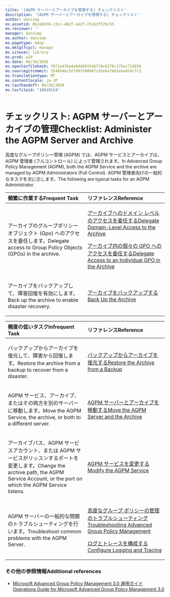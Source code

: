 ```yaml
---
title: '[AGPM サーバーとアーカイブを管理する] チェックリスト'
description: '[AGPM サーバーとアーカイブを管理する] チェックリスト'
author: dansimp
ms.assetid: 0b2eb536-c3cc-462f-a42f-27a53f57bc55
ms.reviewer: ''
manager: dansimp
ms.author: dansimp
ms.pagetype: mdop
ms.mktglfcycl: manage
ms.sitesec: library
ms.prod: w10
ms.date: 06/16/2016
ms.openlocfilehash: f872a476a4a8ddd93546778c6278c175ec715850
ms.sourcegitcommit: 354664bc527d93f80687cd2eba70d1eea024c7c3
ms.translationtype: MT
ms.contentlocale: ja-JP
ms.lasthandoff: 06/26/2020
ms.locfileid: "10819154"
---
```

# <span data-ttu-id="bdaf8-103">チェックリスト: AGPM サーバーとアーカイブの管理</span><span class="sxs-lookup"><span data-stu-id="bdaf8-103">Checklist: Administer the AGPM Server and Archive</span></span>


<span data-ttu-id="bdaf8-104">高度なグループポリシー管理 (AGPM) では、AGPM サービスとアーカイブは、AGPM 管理者 (フルコントロール) によって管理されます。</span><span class="sxs-lookup"><span data-stu-id="bdaf8-104">In Advanced Group Policy Management (AGPM), both the AGPM Service and the archive are managed by AGPM Administrators (Full Control).</span></span> <span data-ttu-id="bdaf8-105">AGPM 管理者向けの一般的なタスクを次に示します。</span><span class="sxs-lookup"><span data-stu-id="bdaf8-105">The following are typical tasks for an AGPM Administrator.</span></span>

<table>
<colgroup>
<col width="50%" />
<col width="50%" />
</colgroup>
<thead>
<tr class="header">
<th align="left"><span data-ttu-id="bdaf8-106">頻繁に作業する</span><span class="sxs-lookup"><span data-stu-id="bdaf8-106">Frequent Task</span></span></th>
<th align="left"><span data-ttu-id="bdaf8-107">リファレンス</span><span class="sxs-lookup"><span data-stu-id="bdaf8-107">Reference</span></span></th>
</tr>
</thead>
<tbody>
<tr class="odd">
<td align="left"><p><span data-ttu-id="bdaf8-108">アーカイブのグループポリシーオブジェクト (Gpo) へのアクセスを委任します。</span><span class="sxs-lookup"><span data-stu-id="bdaf8-108">Delegate access to Group Policy Objects (GPOs) in the archive.</span></span></p></td>
<td align="left"><p><a href="delegate-domain-level-access-to-the-archive-agpm30ops.md" data-raw-source="[Delegate Domain-Level Access to the Archive](delegate-domain-level-access-to-the-archive-agpm30ops.md)"><span data-ttu-id="bdaf8-109">アーカイブへのドメイン レベルのアクセスを委任する</span><span class="sxs-lookup"><span data-stu-id="bdaf8-109">Delegate Domain-Level Access to the Archive</span></span></a></p>
<p><a href="delegate-access-to-an-individual-gpo-in-the-archive-agpm30ops.md" data-raw-source="[Delegate Access to an Individual GPO in the Archive](delegate-access-to-an-individual-gpo-in-the-archive-agpm30ops.md)"><span data-ttu-id="bdaf8-110">アーカイブ内の個々の GPO へのアクセスを委任する</span><span class="sxs-lookup"><span data-stu-id="bdaf8-110">Delegate Access to an Individual GPO in the Archive</span></span></a></p></td>
</tr>
<tr class="even">
<td align="left"><p><span data-ttu-id="bdaf8-111">アーカイブをバックアップして、障害回復を有効にします。</span><span class="sxs-lookup"><span data-stu-id="bdaf8-111">Back up the archive to enable disaster recovery.</span></span></p></td>
<td align="left"><p><a href="back-up-the-archive.md" data-raw-source="[Back Up the Archive](back-up-the-archive.md)"><span data-ttu-id="bdaf8-112">アーカイブをバックアップする</span><span class="sxs-lookup"><span data-stu-id="bdaf8-112">Back Up the Archive</span></span></a></p></td>
</tr>
</tbody>
</table>

 

<table>
<colgroup>
<col width="50%" />
<col width="50%" />
</colgroup>
<thead>
<tr class="header">
<th align="left"><span data-ttu-id="bdaf8-113">頻度の低いタスク</span><span class="sxs-lookup"><span data-stu-id="bdaf8-113">Infrequent Task</span></span></th>
<th align="left"><span data-ttu-id="bdaf8-114">リファレンス</span><span class="sxs-lookup"><span data-stu-id="bdaf8-114">Reference</span></span></th>
</tr>
</thead>
<tbody>
<tr class="odd">
<td align="left"><p><span data-ttu-id="bdaf8-115">バックアップからアーカイブを復元して、障害から回復します。</span><span class="sxs-lookup"><span data-stu-id="bdaf8-115">Restore the archive from a backup to recover from a disaster.</span></span></p></td>
<td align="left"><p><a href="restore-the-archive-from-a-backup.md" data-raw-source="[Restore the Archive from a Backup](restore-the-archive-from-a-backup.md)"><span data-ttu-id="bdaf8-116">バックアップからアーカイブを復元する</span><span class="sxs-lookup"><span data-stu-id="bdaf8-116">Restore the Archive from a Backup</span></span></a></p></td>
</tr>
<tr class="even">
<td align="left"><p><span data-ttu-id="bdaf8-117">AGPM サービス、アーカイブ、またはその両方を別のサーバーに移動します。</span><span class="sxs-lookup"><span data-stu-id="bdaf8-117">Move the AGPM Service, the archive, or both to a different server.</span></span></p></td>
<td align="left"><p><a href="move-the-agpm-server-and-the-archive.md" data-raw-source="[Move the AGPM Server and the Archive](move-the-agpm-server-and-the-archive.md)"><span data-ttu-id="bdaf8-118">AGPM サーバーとアーカイブを移動する</span><span class="sxs-lookup"><span data-stu-id="bdaf8-118">Move the AGPM Server and the Archive</span></span></a></p></td>
</tr>
<tr class="odd">
<td align="left"><p><span data-ttu-id="bdaf8-119">アーカイブパス、AGPM サービスアカウント、または AGPM サービスがリッスンするポートを変更します。</span><span class="sxs-lookup"><span data-stu-id="bdaf8-119">Change the archive path, the AGPM Service Account, or the port on which the AGPM Service listens.</span></span></p></td>
<td align="left"><p><a href="modify-the-agpm-service-agpm30ops.md" data-raw-source="[Modify the AGPM Service](modify-the-agpm-service-agpm30ops.md)"><span data-ttu-id="bdaf8-120">AGPM サービスを変更する</span><span class="sxs-lookup"><span data-stu-id="bdaf8-120">Modify the AGPM Service</span></span></a></p></td>
</tr>
<tr class="even">
<td align="left"><p><span data-ttu-id="bdaf8-121">AGPM サーバーの一般的な問題のトラブルシューティングを行います。</span><span class="sxs-lookup"><span data-stu-id="bdaf8-121">Troubleshoot common problems with the AGPM Server.</span></span></p></td>
<td align="left"><p><a href="troubleshooting-advanced-group-policy-management-agpm30ops.md" data-raw-source="[Troubleshooting Advanced Group Policy Management](troubleshooting-advanced-group-policy-management-agpm30ops.md)"><span data-ttu-id="bdaf8-122">高度なグループ ポリシーの管理のトラブルシューティング</span><span class="sxs-lookup"><span data-stu-id="bdaf8-122">Troubleshooting Advanced Group Policy Management</span></span></a></p>
<p><a href="configure-logging-and-tracing-agpm30ops.md" data-raw-source="[Configure Logging and Tracing](configure-logging-and-tracing-agpm30ops.md)"><span data-ttu-id="bdaf8-123">ログとトレースを構成する</span><span class="sxs-lookup"><span data-stu-id="bdaf8-123">Configure Logging and Tracing</span></span></a></p></td>
</tr>
</tbody>
</table>

 

### <span data-ttu-id="bdaf8-124">その他の参照情報</span><span class="sxs-lookup"><span data-stu-id="bdaf8-124">Additional references</span></span>

-   [<span data-ttu-id="bdaf8-125">Microsoft Advanced Group Policy Management 3.0 運用ガイド</span><span class="sxs-lookup"><span data-stu-id="bdaf8-125">Operations Guide for Microsoft Advanced Group Policy Management 3.0</span></span>](operations-guide-for-microsoft-advanced-group-policy-management-30-agpm30ops.md)

 

 





